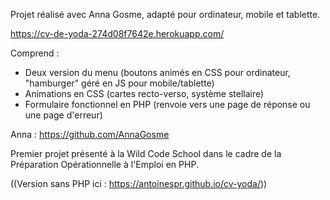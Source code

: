 Projet réalisé avec Anna Gosme, adapté pour ordinateur, mobile et tablette.

https://cv-de-yoda-274d08f7642e.herokuapp.com/

Comprend :
- Deux version du menu (boutons animés en CSS pour ordinateur, "hamburger" géré en JS pour mobile/tablette)
- Animations en CSS (cartes recto-verso, système stellaire)
- Formulaire fonctionnel en PHP (renvoie vers une page de réponse ou une page d'erreur)

Anna : https://github.com/AnnaGosme

Premier projet présenté à la Wild Code School dans le cadre de la Préparation Opérationnelle à l'Emploi en PHP.

((Version sans PHP ici : https://antoinespr.github.io/cv-yoda/))
